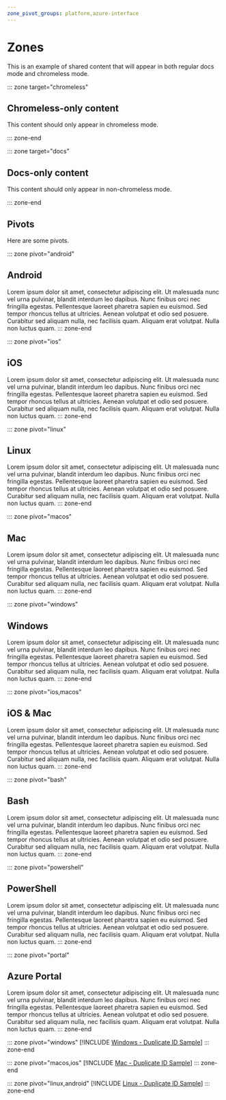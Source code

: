 ```yaml
---
zone_pivot_groups: platform,azure-interface
---
```


# Zones

This is an example of shared content that will appear in both regular docs mode and chromeless mode.

::: zone target="chromeless"

## Chromeless-only content

This content should only appear in chromeless mode.

::: zone-end

::: zone target="docs"

## Docs-only content

This content should only appear in non-chromeless mode.

::: zone-end

## Pivots

Here are some pivots.

::: zone pivot="android"
## Android
Lorem ipsum dolor sit amet, consectetur adipiscing elit. Ut malesuada nunc vel urna pulvinar, blandit interdum leo dapibus. Nunc finibus orci nec fringilla egestas. Pellentesque laoreet pharetra sapien eu euismod. Sed tempor rhoncus tellus at ultricies. Aenean volutpat et odio sed posuere. Curabitur sed aliquam nulla, nec facilisis quam. Aliquam erat volutpat. Nulla non luctus quam.
::: zone-end

::: zone pivot="ios"
## iOS
Lorem ipsum dolor sit amet, consectetur adipiscing elit. Ut malesuada nunc vel urna pulvinar, blandit interdum leo dapibus. Nunc finibus orci nec fringilla egestas. Pellentesque laoreet pharetra sapien eu euismod. Sed tempor rhoncus tellus at ultricies. Aenean volutpat et odio sed posuere. Curabitur sed aliquam nulla, nec facilisis quam. Aliquam erat volutpat. Nulla non luctus quam.
::: zone-end

::: zone pivot="linux"
## Linux
Lorem ipsum dolor sit amet, consectetur adipiscing elit. Ut malesuada nunc vel urna pulvinar, blandit interdum leo dapibus. Nunc finibus orci nec fringilla egestas. Pellentesque laoreet pharetra sapien eu euismod. Sed tempor rhoncus tellus at ultricies. Aenean volutpat et odio sed posuere. Curabitur sed aliquam nulla, nec facilisis quam. Aliquam erat volutpat. Nulla non luctus quam.
::: zone-end

::: zone pivot="macos"
## Mac
Lorem ipsum dolor sit amet, consectetur adipiscing elit. Ut malesuada nunc vel urna pulvinar, blandit interdum leo dapibus. Nunc finibus orci nec fringilla egestas. Pellentesque laoreet pharetra sapien eu euismod. Sed tempor rhoncus tellus at ultricies. Aenean volutpat et odio sed posuere. Curabitur sed aliquam nulla, nec facilisis quam. Aliquam erat volutpat. Nulla non luctus quam.
::: zone-end

::: zone pivot="windows"
## Windows
Lorem ipsum dolor sit amet, consectetur adipiscing elit. Ut malesuada nunc vel urna pulvinar, blandit interdum leo dapibus. Nunc finibus orci nec fringilla egestas. Pellentesque laoreet pharetra sapien eu euismod. Sed tempor rhoncus tellus at ultricies. Aenean volutpat et odio sed posuere. Curabitur sed aliquam nulla, nec facilisis quam. Aliquam erat volutpat. Nulla non luctus quam.
::: zone-end

::: zone pivot="ios,macos"
## iOS & Mac
Lorem ipsum dolor sit amet, consectetur adipiscing elit. Ut malesuada nunc vel urna pulvinar, blandit interdum leo dapibus. Nunc finibus orci nec fringilla egestas. Pellentesque laoreet pharetra sapien eu euismod. Sed tempor rhoncus tellus at ultricies. Aenean volutpat et odio sed posuere. Curabitur sed aliquam nulla, nec facilisis quam. Aliquam erat volutpat. Nulla non luctus quam.
::: zone-end

::: zone pivot="bash"
## Bash
Lorem ipsum dolor sit amet, consectetur adipiscing elit. Ut malesuada nunc vel urna pulvinar, blandit interdum leo dapibus. Nunc finibus orci nec fringilla egestas. Pellentesque laoreet pharetra sapien eu euismod. Sed tempor rhoncus tellus at ultricies. Aenean volutpat et odio sed posuere. Curabitur sed aliquam nulla, nec facilisis quam. Aliquam erat volutpat. Nulla non luctus quam.
::: zone-end

::: zone pivot="powershell"
## PowerShell
Lorem ipsum dolor sit amet, consectetur adipiscing elit. Ut malesuada nunc vel urna pulvinar, blandit interdum leo dapibus. Nunc finibus orci nec fringilla egestas. Pellentesque laoreet pharetra sapien eu euismod. Sed tempor rhoncus tellus at ultricies. Aenean volutpat et odio sed posuere. Curabitur sed aliquam nulla, nec facilisis quam. Aliquam erat volutpat. Nulla non luctus quam.
::: zone-end

::: zone pivot="portal"
## Azure Portal
Lorem ipsum dolor sit amet, consectetur adipiscing elit. Ut malesuada nunc vel urna pulvinar, blandit interdum leo dapibus. Nunc finibus orci nec fringilla egestas. Pellentesque laoreet pharetra sapien eu euismod. Sed tempor rhoncus tellus at ultricies. Aenean volutpat et odio sed posuere. Curabitur sed aliquam nulla, nec facilisis quam. Aliquam erat volutpat. Nulla non luctus quam.
::: zone-end

::: zone pivot="windows"
[!INCLUDE [Windows - Duplicate ID Sample](duplicate-id.md)]
::: zone-end

::: zone pivot="macos,ios"
[!INCLUDE [Mac - Duplicate ID Sample](duplicate-id.md)]
::: zone-end

::: zone pivot="linux,android"
[!INCLUDE [Linux - Duplicate ID Sample](duplicate-id.md)]
::: zone-end
